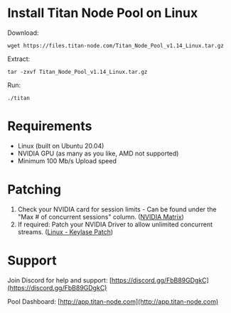 # Install Titan Node Pool on Linux
Download:
```
wget https://files.titan-node.com/Titan_Node_Pool_v1.14_Linux.tar.gz
```
Extract:
```
tar -zxvf Titan_Node_Pool_v1.14_Linux.tar.gz
```
Run:
```
./titan
```

# Requirements
- Linux (built on Ubuntu 20.04)
- NVIDIA GPU (as many as you like, AMD not supported)
- Minimum 100 Mb/s Upload speed

# Patching
1. Check your NVIDIA card for session limits - Can be found under the "Max # of concurrent sessions" column. ([NVIDIA Matrix](https://developer.nvidia.com/video-encode-and-decode-gpu-support-matrix-new))
2. If required: Patch your NVIDIA Driver to allow unlimited concurrent streams. ([Linux - Keylase Patch](https://github.com/keylase/nvidia-patch))

# Support
Join Discord for help and support:
[https://discord.gg/FbB89GDgkC](https://discord.gg/FbB89GDgkC)

Pool Dashboard:
[http://app.titan-node.com](http://app.titan-node.com)
